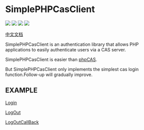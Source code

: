 SimplePHPCasClient
====

![](https://img.shields.io/travis/php-v/symfony/symfony.svg)
![](https://img.shields.io/teamcity/codebetter/bt428.svg)
![](https://img.shields.io/readthedocs/pip/stable.svg)
![](https://img.shields.io/dub/l/vibe-d.svg)

[中文文档](doc/README_CN.md)

SimplePHPCasClient is an authentication library that allows PHP applications to easily authenticate users via a CAS server.

SimplePHPCasClient is easier than [phpCAS](https://github.com/apereo/phpCAS).

But SimplePHPCasClient only implements the simplest cas login function.Follow-up will gradually improve.

## EXAMPLE

[Login](doc/example/login.php)

[LogOut](doc/example/logout.php)

[LogOutCallBack](doc/example/logout_callback.php)

